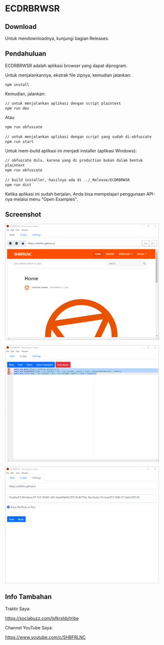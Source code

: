 # ECDRBRWSR

## Download

Untuk mendownloadnya, kunjungi bagian Releases.

## Pendahuluan

ECDRBRWSR adalah aplikasi browser yang dapat diprogram. 

Untuk menjalankannya, ekstrak file zipnya, kemudian jalankan:

```
npm install
```

Kemudian, jalankan:

```
// untuk menjalankan aplikasi dengan script plaintext
npm run dev
```

Atau

```
npm run obfuscate

// untuk menjalankan aplikasi dengan script yang sudah di-obfuscate
npm run start
```

Untuk mem-build aplikasi ini menjadi installer (aplikasi Windows):

```
// obfuscate dulu, karena yang di production bukan dalam bentuk plaintext
npm run obfuscate

// build installer, hasilnya ada di ../_Release/ECDRBRWSR
npm run dist
```

Ketika aplikasi ini sudah berjalan, Anda bisa mempelajari penggunaan API-nya melalui menu "Open Examples".

## Screenshot

![ScreenShot](assets/ECDRBRWSR1.png?raw=true)

![ScreenShot](assets/ECDRBRWSR2.png?raw=true)

![ScreenShot](assets/ECDRBRWSR3.png?raw=true)

 

## Info Tambahan

Traktir Saya:

https://sociabuzz.com/lsfkrshb/tribe

Channel YouTube Saya:

https://www.youtube.com/c/SHBFRLNC
